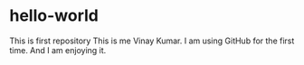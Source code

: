 
# hello-world
This is first repository
This is me Vinay Kumar.
I am using GitHub for the first time.
And I am enjoying it.
